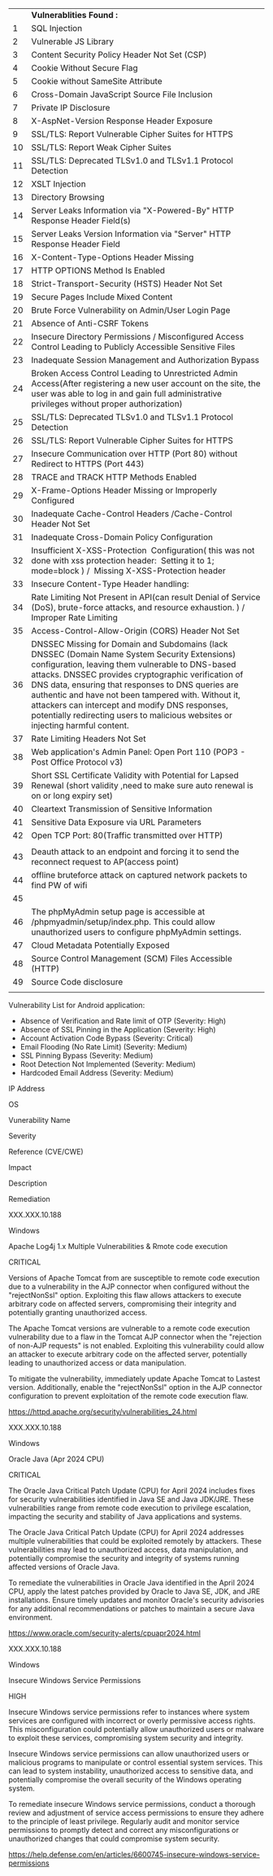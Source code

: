 |     |                                                                                                                                                                                                                                                                                                                                                                                                                                                           |
| --- | --------------------------------------------------------------------------------------------------------------------------------------------------------------------------------------------------------------------------------------------------------------------------------------------------------------------------------------------------------------------------------------------------------------------------------------------------------- |
|     | **Vulnerablities Found :**                                                                                                                                                                                                                                                                                                                                                                                                                                |
| 1   | SQL Injection                                                                                                                                                                                                                                                                                                                                                                                                                                             |
| 2   | Vulnerable JS Library                                                                                                                                                                                                                                                                                                                                                                                                                                     |
| 3   | Content Security Policy Header Not Set (CSP)                                                                                                                                                                                                                                                                                                                                                                                                              |
| 4   | Cookie Without Secure Flag                                                                                                                                                                                                                                                                                                                                                                                                                                |
| 5   | Cookie without SameSite Attribute                                                                                                                                                                                                                                                                                                                                                                                                                         |
| 6   | Cross-Domain JavaScript Source File Inclusion                                                                                                                                                                                                                                                                                                                                                                                                             |
| 7   | Private IP Disclosure                                                                                                                                                                                                                                                                                                                                                                                                                                     |
| 8   | X-AspNet-Version Response Header Exposure                                                                                                                                                                                                                                                                                                                                                                                                                 |
| 9   | SSL/TLS: Report Vulnerable Cipher Suites for HTTPS                                                                                                                                                                                                                                                                                                                                                                                                        |
| 10  | SSL/TLS: Report Weak Cipher Suites                                                                                                                                                                                                                                                                                                                                                                                                                        |
| 11  | SSL/TLS: Deprecated TLSv1.0 and TLSv1.1 Protocol Detection                                                                                                                                                                                                                                                                                                                                                                                                |
| 12  | XSLT Injection                                                                                                                                                                                                                                                                                                                                                                                                                                            |
| 13  | Directory Browsing                                                                                                                                                                                                                                                                                                                                                                                                                                        |
| 14  | Server Leaks Information via "X-Powered-By" HTTP Response Header Field(s)                                                                                                                                                                                                                                                                                                                                                                                 |
| 15  | Server Leaks Version Information via "Server" HTTP Response Header Field                                                                                                                                                                                                                                                                                                                                                                                  |
| 16  | X-Content-Type-Options Header Missing                                                                                                                                                                                                                                                                                                                                                                                                                     |
| 17  | HTTP OPTIONS Method Is Enabled                                                                                                                                                                                                                                                                                                                                                                                                                            |
| 18  | Strict-Transport-Security (HSTS) Header Not Set                                                                                                                                                                                                                                                                                                                                                                                                           |
| 19  | Secure Pages Include Mixed Content                                                                                                                                                                                                                                                                                                                                                                                                                        |
| 20  | Brute Force Vulnerability on Admin/User Login Page                                                                                                                                                                                                                                                                                                                                                                                                        |
| 21  | Absence of Anti-CSRF Tokens                                                                                                                                                                                                                                                                                                                                                                                                                               |
| 22  | Insecure Directory Permissions / Misconfigured Access Control Leading to Publicly Accessible Sensitive Files                                                                                                                                                                                                                                                                                                                                              |
| 23  | Inadequate Session Management and Authorization Bypass                                                                                                                                                                                                                                                                                                                                                                                                    |
| 24  | Broken Access Control Leading to Unrestricted Admin Access(After registering a new user account on the site, the user was able to log in and gain full administrative privileges without proper authorization)                                                                                                                                                                                                                                            |
| 25  | SSL/TLS: Deprecated TLSv1.0 and TLSv1.1 Protocol Detection                                                                                                                                                                                                                                                                                                                                                                                                |
| 26  | SSL/TLS: Report Vulnerable Cipher Suites for HTTPS                                                                                                                                                                                                                                                                                                                                                                                                        |
| 27  | Insecure Communication over HTTP (Port 80) without Redirect to HTTPS (Port 443)                                                                                                                                                                                                                                                                                                                                                                           |
| 28  | TRACE and TRACK HTTP Methods Enabled                                                                                                                                                                                                                                                                                                                                                                                                                      |
| 29  | X-Frame-Options Header Missing or Improperly Configured                                                                                                                                                                                                                                                                                                                                                                                                   |
| 30  | Inadequate Cache-Control Headers /Cache-Control Header Not Set                                                                                                                                                                                                                                                                                                                                                                                            |
| 31  | Inadequate Cross-Domain Policy Configuration                                                                                                                                                                                                                                                                                                                                                                                                              |
| 32  | Insufficient X-XSS-Protection  Configuration( this was not done with xss protection header:  Setting it to 1; mode=block ) /  Missing X-XSS-Protection header                                                                                                                                                                                                                                                                                             |
| 33  | Insecure Content-Type Header handling:                                                                                                                                                                                                                                                                                                                                                                                                                    |
| 34  | Rate Limiting Not Present in API(can result Denial of Service (DoS), brute-force attacks, and resource exhaustion. ) / Improper Rate Limiting                                                                                                                                                                                                                                                                                                             |
| 35  | Access-Control-Allow-Origin (CORS) Header Not Set                                                                                                                                                                                                                                                                                                                                                                                                         |
| 36  | DNSSEC Missing for Domain and Subdomains (lack DNSSEC (Domain Name System Security Extensions) configuration, leaving them vulnerable to DNS-based attacks. DNSSEC provides cryptographic verification of DNS data, ensuring that responses to DNS queries are authentic and have not been tampered with. Without it, attackers can intercept and modify DNS responses, potentially redirecting users to malicious websites or injecting harmful content. |
| 37  | Rate Limiting Headers Not Set                                                                                                                                                                                                                                                                                                                                                                                                                             |
| 38  | Web application's Admin Panel: Open Port 110 (POP3 - Post Office Protocol v3)                                                                                                                                                                                                                                                                                                                                                                             |
| 39  | Short SSL Certificate Validity with Potential for Lapsed Renewal (short validity ,need to make sure auto renewal is on or long expiry set)                                                                                                                                                                                                                                                                                                                |
| 40  | Cleartext Transmission of Sensitive Information                                                                                                                                                                                                                                                                                                                                                                                                           |
| 41  | Sensitive Data Exposure via URL Parameters                                                                                                                                                                                                                                                                                                                                                                                                                |
| 42  | Open TCP Port: 80(Traffic transmitted over HTTP)                                                                                                                                                                                                                                                                                                                                                                                                          |
|     |                                                                                                                                                                                                                                                                                                                                                                                                                                                           |
| 43  | Deauth attack to an endpoint and forcing it to send the reconnect request to AP(access point)                                                                                                                                                                                                                                                                                                                                                             |
| 44  | offline bruteforce attack on captured network packets to find PW of wifi                                                                                                                                                                                                                                                                                                                                                                                  |
| 45  |                                                                                                                                                                                                                                                                                                                                                                                                                                                           |
| 46  | The phpMyAdmin setup page is accessible at /phpmyadmin/setup/index.php. This could allow unauthorized users to configure phpMyAdmin settings.                                                                                                                                                                                                                                                                                                             |
| 47  | Cloud Metadata Potentially Exposed                                                                                                                                                                                                                                                                                                                                                                                                                        |
| 48  | Source Control Management (SCM) Files Accessible (HTTP)                                                                                                                                                                                                                                                                                                                                                                                                   |
| 49  | Source Code disclosure                                                                                                                                                                                                                                                                                                                                                                                                                                    |
|     |                                                                                                                                                                                                                                                                                                                                                                                                                                                           |


Vulnerability List for Android application:
 * Absence of Verification and Rate limit of OTP (Severity: High)
 * Absence of SSL Pinning in the Application (Severity: High)
 * Account Activation Code Bypass (Severity: Critical)
 * Email Flooding (No Rate Limit) (Severity: Medium)
 * SSL Pinning Bypass (Severity: Medium)
 * Root Detection Not Implemented (Severity: Medium)
 * Hardcoded Email Address (Severity: Medium)



IP Address

OS

Vunerability Name

Severity

Reference (CVE/CWE)

Impact

Description

Remediation

XXX.XXX.10.188

Windows

Apache Log4j 1.x Multiple Vulnerabilities & Rmote code execution

CRITICAL

Versions of Apache Tomcat from are susceptible to remote code execution due to a vulnerability in the AJP connector when configured without the "rejectNonSsl" option. Exploiting this flaw allows attackers to execute arbitrary code on affected servers, compromising their integrity and potentially granting unauthorized access.

The Apache Tomcat versions are vulnerable to a remote code execution vulnerability due to a flaw in the Tomcat AJP connector when the "rejection of non-AJP requests" is not enabled. Exploiting this vulnerability could allow an attacker to execute arbitrary code on the affected server, potentially leading to unauthorized access or data manipulation.

To mitigate the vulnerability, immediately update Apache Tomcat to Lastest version. Additionally, enable the "rejectNonSsl" option in the AJP connector configuration to prevent exploitation of the remote code execution flaw.

https://httpd.apache.org/security/vulnerabilities_24.html

XXX.XXX.10.188

Windows

Oracle Java (Apr 2024 CPU)

CRITICAL

The Oracle Java Critical Patch Update (CPU) for April 2024 includes fixes for security vulnerabilities identified in Java SE and Java JDK/JRE. These vulnerabilities range from remote code execution to privilege escalation, impacting the security and stability of Java applications and systems.

The Oracle Java Critical Patch Update (CPU) for April 2024 addresses multiple vulnerabilities that could be exploited remotely by attackers. These vulnerabilities may lead to unauthorized access, data manipulation, and potentially compromise the security and integrity of systems running affected versions of Oracle Java.

To remediate the vulnerabilities in Oracle Java identified in the April 2024 CPU, apply the latest patches provided by Oracle to Java SE, JDK, and JRE installations. Ensure timely updates and monitor Oracle's security advisories for any additional recommendations or patches to maintain a secure Java environment.

https://www.oracle.com/security-alerts/cpuapr2024.html

XXX.XXX.10.188

Windows

Insecure Windows Service Permissions

HIGH

Insecure Windows service permissions refer to instances where system services are configured with incorrect or overly permissive access rights. This misconfiguration could potentially allow unauthorized users or malware to exploit these services, compromising system security and integrity.

Insecure Windows service permissions can allow unauthorized users or malicious programs to manipulate or control essential system services. This can lead to system instability, unauthorized access to sensitive data, and potentially compromise the overall security of the Windows operating system.

To remediate insecure Windows service permissions, conduct a thorough review and adjustment of service access permissions to ensure they adhere to the principle of least privilege. Regularly audit and monitor service permissions to promptly detect and correct any misconfigurations or unauthorized changes that could compromise system security.

https://help.defense.com/en/articles/6600745-insecure-windows-service-permissions

 